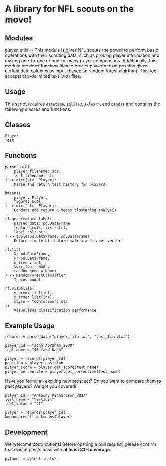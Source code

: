 # A library for NFL scouts on the move!

## Modules
player_utils -- This module is gives NFL scouts the power to 
perform basic operations with their scouting data, such as probing 
player information and making one-to-one or one-to-many player 
comparisons. Additionally, this module provides funcionalities to 
predict player's team position given certain data columns as input
(based on random forest algirthm). This tool accepts tab-delimited 
text (.txt) files.

## Usage
This script requires `datetime`, `sqlite3`, `sklearn`, and `pandas` 
and contains the following classes and functions.


## Classes
```
Player
Test
```

## Functions
```
parse_data(
    player_filename: str,
    test_filename: str
) -> dict[str, Player]:
    Parse and return test history for players
    
kmeans(
    player: Player,
    figure: bool
) -> dict[str, Player]:
    Conduct and return K-Means clustering analysis
    
rf.get_feature_label(
    parsed_data: pd.DataFrame,
    feature_cols: list[str],
    label_col: str
) -> tuple(pd.DataFrame, pd.DataFrame)
    Returns tuple of feature matrix and label vector

rf.fit(
    X: pd.DataFrame,
    y: pd.DataFrame,
    n_trees: int,
    loss_fun: "MSE",
    random_seed = None:
) -> RandomForestClassifier
    Trains model

rf.visualize(
    y_pred: list[int],
    y_true: list[int],
    style = "confusion": str
):
    Visualizes classification performance

```

## Example Usage
```
records = parse_data("player_file.txt", "test_file.txt")

player_id = "John Abraham_2000"
test_name = "40 Yard Dash"

player = records[player_id]
position = player.position
player_score = player.get_score(test_name)
player_percentile = player.get_percentile(test_name)
```

Have you found an exciting new prospect? Do you want to 
compare them to past players? We got you covered!

```
player_id = "Anthony Richardson_2023"
test_name = "Vertical"
test_value = "41"

player = records[player_id]
kmeans_result = kmeans(player)
```

## Development
We welcome contributions! Before opening a pull request, 
please confirm that existing tests pass with **at least 
80%coverage**:

```
python -m pytest tests/
```
